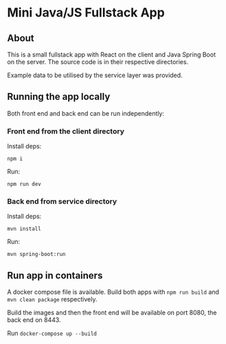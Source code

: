 # Mini Java/JS Fullstack App

## About

This is a small fullstack app with React on the client and Java Spring Boot on the server. The source code is in their respective directories.

Example data to be utilised by the service layer was provided.

## Running the app locally

Both front end and back end can be run independently:

### Front end from the client directory

Install deps:

```
npm i
```

Run:

```
npm run dev
```

### Back end from service directory

Install deps:

```
mvn install
```

Run:

```
mvn spring-boot:run
```

## Run app in containers

A docker compose file is available. Build both apps with `npm run build` and `mvn clean package` respectively.

Build the images and then the front end will be available on port 8080, the back end on 8443.

Run `docker-compose up --build`

